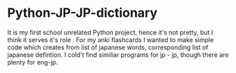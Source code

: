 # Python-JP-JP-dictionary

It is my first school unrelated Python project, hence it's not pretty, but I think it serves it's role . 
For my anki flashcards I wanted to make simple code which  creates from list of japanese words, corresponding  list of japanese defintion. 
I cold't find similiar programs for jp - jp, though there are plenty for eng-jp. 
